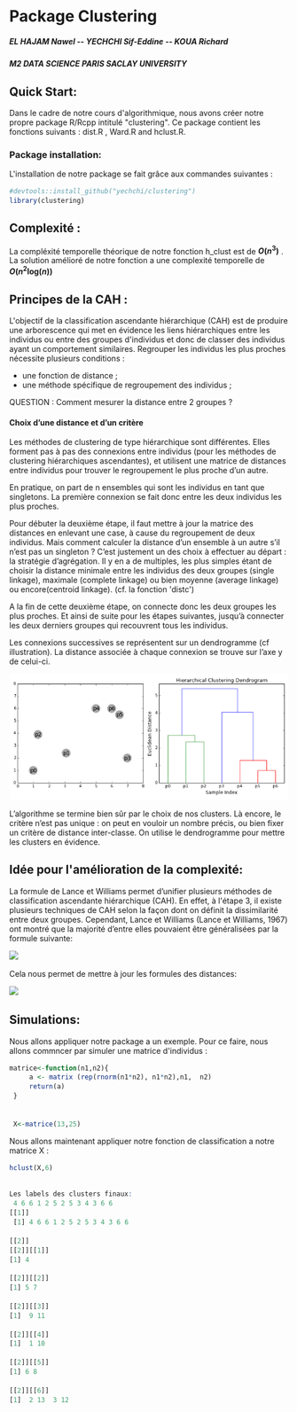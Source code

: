 # Package Clustering

##### EL HAJAM Nawel -- YECHCHI Sif-Eddine -- KOUA Richard

##### M2 DATA SCIENCE PARIS SACLAY UNIVERSITY



## Quick Start:

Dans le cadre de notre cours d'algorithmique, nous avons créer notre propre package R/Rcpp intitulé "clustering".
Ce package contient les fonctions suivants : dist.R , Ward.R and hclust.R.

### Package installation:

L'installation de notre package se fait grâce aux commandes suivantes : 


``` r
#devtools::install_github("yechchi/clustering")
library(clustering)
```

## Complexité :


La compléxité temporelle théorique de notre fonction h_clust est de  ***O*(*n*<sup>3</sup>)** .
La solution amélioré de notre fonction a une complexité temporelle de ***O*(*n*<sup>2</sup>log(*n*))** 

## Principes de la CAH : 

L'objectif de la classification ascendante hiérarchique (CAH) est de produire une arborescence qui met en évidence les liens hiérarchiques entre les individus ou entre des groupes d'individus et donc de classer des individus ayant un comportement similaires.
 Regrouper les individus les plus proches nécessite plusieurs conditions :
-  une fonction de distance ;
-  une méthode spécifique de regroupement des individus ;

QUESTION : Comment mesurer la  distance  entre 2 groupes ?

#### Choix d’une distance et d’un critère

Les méthodes de clustering de type hiérarchique sont différentes. Elles forment pas à pas des connexions entre individus (pour les méthodes de clustering hiérarchiques ascendantes), et utilisent une matrice de distances entre individus pour trouver le regroupement le plus proche d’un autre.

En pratique, on part de n ensembles qui sont les individus en tant que singletons. La première connexion se fait donc entre les deux individus les plus proches.

Pour débuter la deuxième étape, il faut mettre à jour la matrice des distances en enlevant une case, à cause du regroupement de deux individus. 
Mais comment calculer la distance d’un ensemble à un autre s’il n’est pas un singleton ? C’est justement un des choix à effectuer au départ : la stratégie d’agrégation. Il y en a de multiples, les plus simples étant de choisir la distance minimale entre les individus des deux groupes (single linkage), maximale (complete linkage) ou bien moyenne (average linkage) ou encore(centroid linkage). (cf. la fonction 'distc')

A la fin de cette deuxième étape, on connecte donc les deux groupes les plus proches. Et ainsi de suite pour les étapes suivantes, jusqu’à connecter les deux derniers groupes qui recouvrent tous les individus.

Les connexions successives se représentent sur un dendrogramme (cf illustration). La distance associée à chaque connexion se trouve sur l’axe y de celui-ci.

![](hierarchical.gif)

L’algorithme se termine bien sûr par le choix de nos clusters. Là encore, le critère n’est pas unique : on peut en vouloir un nombre précis, ou bien fixer un critère de distance inter-classe. On utilise le dendrogramme pour mettre les clusters en évidence.


## Idée pour l'amélioration de la complexité:

La formule de Lance et Williams permet d’unifier plusieurs méthodes
de classification ascendante hiérarchique (CAH). En effet, à l'étape 3, il existe plusieurs techniques de CAH selon la façon dont on définit la dissimilarité entre deux groupes. Cependant, Lance et Williams (Lance et Williams, 1967) ont montré que la majorité d’entre elles pouvaient
être généralisées par la formule suivante: 

![](README_files/formula.png)

Cela nous permet de mettre à jour les formules des distances:

![](README_files/lance.png)


## Simulations:

Nous allons appliquer notre package a un exemple.
Pour ce faire, nous allons commncer par simuler une matrice d'individus :


``` r
matrice<-function(n1,n2){
     a <- matrix (rep(rnorm(n1*n2), n1*n2),n1,  n2)
     return(a)
 }
 
 
 X<-matrice(13,25)
```

Nous allons maintenant appliquer notre fonction de classification a notre matrice X :


``` r
hclust(X,6)
```

``` r

Les labels des clusters finaux:
 4 6 6 1 2 5 2 5 3 4 3 6 6 
[[1]]
 [1] 4 6 6 1 2 5 2 5 3 4 3 6 6

[[2]]
[[2]][[1]]
[1] 4

[[2]][[2]]
[1] 5 7

[[2]][[3]]
[1]  9 11

[[2]][[4]]
[1]  1 10

[[2]][[5]]
[1] 6 8

[[2]][[6]]
[1]  2 13  3 12
```

